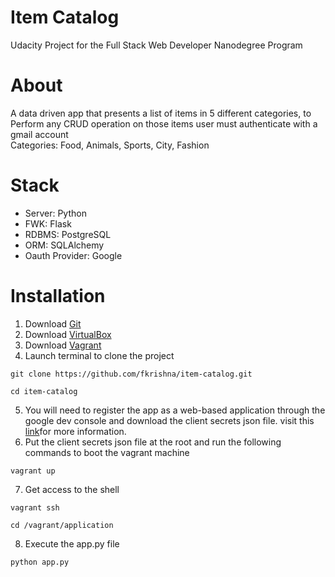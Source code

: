 # Item Catalog
Udacity Project for the Full Stack Web Developer Nanodegree Program

# About
A data driven app that presents a list of items in 5 different categories, to Perform any CRUD operation on those items user must authenticate with a gmail account<br>
Categories: Food, Animals, Sports, City, Fashion

# Stack
- Server: Python
- FWK: Flask
- RDBMS: PostgreSQL
- ORM: SQLAlchemy
- Oauth Provider: Google

# Installation
1. Download <a href="https://git-scm.com/downloads" target="_blank">Git</a>
2. Download <a href="https://www.virtualbox.org/wiki/Downloads" target="_blank">VirtualBox</a>
3. Download <a href="https://www.vagrantup.com/downloads.html" target="_blank">Vagrant</a>
4. Launch terminal to clone the project
```
git clone https://github.com/fkrishna/item-catalog.git
```
```
cd item-catalog
```
5. You will need to register the app as a web-based application through the google dev console and download the client secrets json file. visit this <a href="http://example.com/" target="_blank">link</a>for more information.
6. Put the client secrets json file at the root and run the following commands to boot the vagrant machine
```
vagrant up
```
7. Get access to the shell
```
vagrant ssh 
```
```
cd /vagrant/application 
```
8. Execute the app.py file
```
python app.py
```

